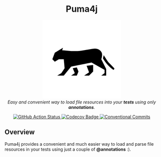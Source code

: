 <h1 align="center">Puma4j</h1>

<p align="center">
  <img src="docs/assets/logo.png" alt="Repository Logo" width='256px' height='256px' />
  <br />
  <i>Easy and convenient way to load file resources into your <strong>tests</strong> using only <strong>annotations</strong>.</i>
</p>

<p align="center">
  <a href="https://github.com/vitorsalgado/test-fixture-injector/actions/workflows/ci.yml">
    <img src="https://github.com/vitorsalgado/test-fixture-injector/actions/workflows/ci.yml/badge.svg" alt="GitHub Action Status" />
  </a>
  <a href="https://codecov.io/gh/vitorsalgado/test-fixture-injector">
    <img src="https://codecov.io/gh/vitorsalgado/test-fixture-injector/branch/main/graph/badge.svg?token=EFC2SD81AV" alt="Codecov Badge"/>
  </a>
  <a href="https://conventionalcommits.org">
    <img src="https://img.shields.io/badge/Conventional%20Commits-1.0.0-yellow.svg" alt="Conventional Commits"/>
  </a>
</p>

## Overview

Puma4j provides a convenient and much easier way to load and parse file resources in your tests
using just a couple of **@annotations** :).
